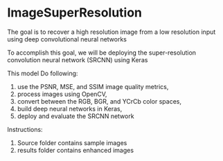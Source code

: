 # ImageSuperResolution
The goal is to recover a high resolution image from a low resolution input using deep convolutional neural networks

To accomplish this goal, we will be deploying the super-resolution convolution neural network (SRCNN) using Keras

This model Do following:

1. use the PSNR, MSE, and SSIM image quality metrics,
2. process images using OpenCV,
3. convert between the RGB, BGR, and YCrCb color spaces,
4. build deep neural networks in Keras,
5. deploy and evaluate the SRCNN network


Instructions:
1. Source folder contains sample images
2. results folder contains enhanced images
